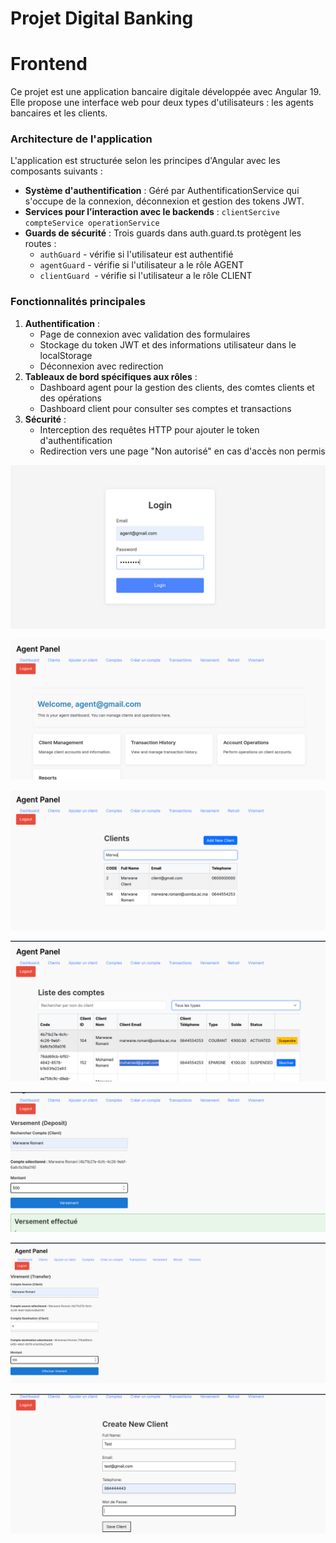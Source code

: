 # Projet Digital Banking

# Frontend

Ce projet est une application bancaire digitale développée avec Angular 19. Elle propose une interface web pour deux types d'utilisateurs : les agents bancaires et les clients.

### Architecture de l'application

L'application est structurée selon les principes d'Angular avec les composants suivants :

- **Système d'authentification** : Géré par AuthentificationService qui s'occupe de la connexion, déconnexion et gestion des tokens JWT.
- **Services pour l’interaction avec le backends** : `clientSercive compteService operationService`
- **Guards de sécurité** : Trois guards dans auth.guard.ts protègent les routes :
  - `authGuard` - vérifie si l'utilisateur est authentifié
  - `agentGuard` - vérifie si l'utilisateur a le rôle AGENT
  - `clientGuard`  - vérifie si l'utilisateur a le rôle CLIENT

### Fonctionnalités principales

1. **Authentification** :
   - Page de connexion avec validation des formulaires
   - Stockage du token JWT et des informations utilisateur dans le localStorage
   - Déconnexion avec redirection
2. **Tableaux de bord spécifiques aux rôles** :
   - Dashboard agent pour la gestion des clients, des comtes clients et des opérations
   - Dashboard client pour consulter ses comptes et transactions
3. **Sécurité** :
   - Interception des requêtes HTTP pour ajouter le token d'authentification
   - Redirection vers une page "Non autorisé" en cas d'accès non permis

![alt text](<Screenshot from 2025-05-18 22-31-50.png>)

![alt text](<Screenshot from 2025-05-18 22-33-19.png>)

![alt text](<Screenshot from 2025-05-18 22-34-06.png>)

![alt text](<Screenshot from 2025-05-18 22-36-14.png>)

![alt text](<Screenshot from 2025-05-18 22-38-16.png>)

![alt text](<Screenshot from 2025-05-18 22-40-44.png>)

![alt text](<Screenshot from 2025-05-18 22-35-01.png>)
